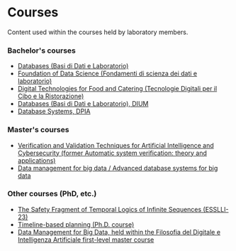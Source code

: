 # Courses
Content used within the courses held by laboratory members.

### Bachelor's courses
* [Databases (Basi di Dati e Laboratorio)](https://users.dimi.uniud.it/~angelo.montanari/courses.php#:~:text=Databases%20and%20lab%20(Basi%20di%20dati%20e%20laboratorio%20%2D%20Informatica))
* [Foundation of Data Science (Fondamenti di scienza dei dati e laboratorio)](http://users.dimi.uniud.it/~massimo.franceschet/ds/plugandplay/ds.html)
* [Digital Technologies for Food and Catering (Tecnologie Digitali per il Cibo e la Ristorazione)](https://github.com/dslab-uniud/teaching/tree/main/courses/Tecnologie%20Digitali%20per%20il%20Cibo%20e%20la%20Ristorazione)
* [Databases (Basi di Dati e Laboratorio), DIUM](https://github.com/dslab-uniud/teaching/tree/main/courses/Basi%20di%20Dati%20(DIUM))
* [Database Systems, DPIA](https://sites.google.com/view/nicolasaccomanno/teaching?authuser=0#h.lmha1od6lx9e)

### Master's courses
* [Verification and Validation Techniques for Artificial Intelligence and Cybersecurity
 (former Automatic system verification: theory and applications)](https://users.dimi.uniud.it/~angelo.montanari/courses.php#:~:text=Verification%20and%20Validation%20Techniques%20for%20Artificial%20Intelligence%20and%20Cybersecurity)
* [Data management for big data / Advanced database systems for big data](https://github.com/dslab-uniud/teaching/tree/main/courses/Data%20Management%20for%20Big%20Data)


### Other courses (PhD, etc.)
* [The Safety Fragment of Temporal Logics of Infinite Sequences (ESSLLI-23)](https://github.com/dslab-uniud/teaching/blob/main/courses/ESSLLI-2023/esslli2023.pdf)
* [Timeline-based planning (Ph.D. course)](https://github.com/dslab-uniud/teaching/tree/main/courses/Timeline-based%20planning)
* [Data Management for Big Data, held within the Filosofia del Digitale e Intelligenza Artificiale first-level master course](https://github.com/dslab-uniud/teaching/tree/main/courses/Filosofia%20del%20Digitale%20e%20Intelligenza%20Artificiale)
